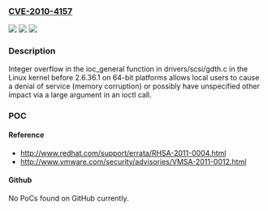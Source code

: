 ### [CVE-2010-4157](https://cve.mitre.org/cgi-bin/cvename.cgi?name=CVE-2010-4157)
![](https://img.shields.io/static/v1?label=Product&message=n%2Fa&color=blue)
![](https://img.shields.io/static/v1?label=Version&message=n%2Fa&color=blue)
![](https://img.shields.io/static/v1?label=Vulnerability&message=n%2Fa&color=brighgreen)

### Description

Integer overflow in the ioc_general function in drivers/scsi/gdth.c in the Linux kernel before 2.6.36.1 on 64-bit platforms allows local users to cause a denial of service (memory corruption) or possibly have unspecified other impact via a large argument in an ioctl call.

### POC

#### Reference
- http://www.redhat.com/support/errata/RHSA-2011-0004.html
- http://www.vmware.com/security/advisories/VMSA-2011-0012.html

#### Github
No PoCs found on GitHub currently.

